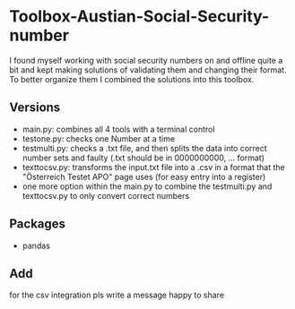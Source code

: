 # Toolbox-Austian-Social-Security-number

I found myself working with social security numbers on and offline quite a bit and kept making solutions of validating them and changing their format.
To better organize them I combined the solutions into this toolbox.

## Versions
- main.py: combines all 4 tools with a terminal control
- testone.py: checks one Number at a time
- testmulti.py: checks a .txt file, and then splits the data into correct number sets and faulty (.txt should be in 0000000000, ... format)
- texttocsv.py: transforms the input.txt file into a .csv in a format that the "Österreich Testet APO" page uses (for easy entry into a register)
- one more option within the main.py to combine the testmulti.py and texttocsv.py to only convert correct numbers 

## Packages 
- pandas

## Add
for the csv integration pls write a message happy to share 
